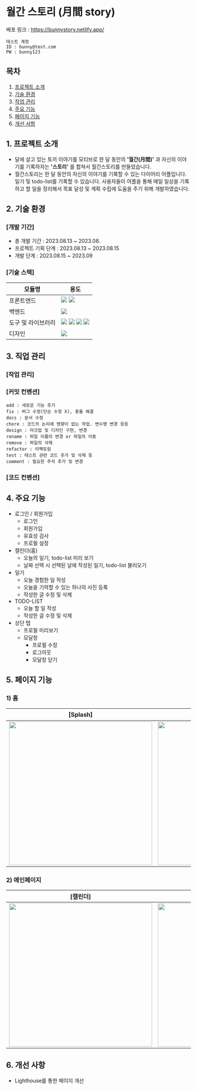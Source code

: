 # 월간 스토리 (月間 story)
배포 링크 : https://bunnystory.netlify.app/

```
테스트 계정
ID : bunny@test.com
PW : bunny123
``` 

## 목차
1. [프로젝트 소개](#intro)
2. [기술 환경](#tech)
3. [작업 관리](#task)
4. [주요 기능](#mainFunction)
5. [페이지 기능](#pageFunction)
6. [개선 사항](#improvements)


## <span id = "intro">1. 프로젝트 소개
- 달에 살고 있는 토끼 이야기를 모티브로 한 달 동안의 **'월간(月間)'** 과 자신의 이야기를 기록하자는 **'스토리'** 를 합쳐서 월간스토리를 만들었습니다.
- 월간스토리는 한 달 동안의 자신의 이야기를 기록할 수 있는 다이어리 어플입니다. 일기 및 todo-list를 기록할 수 있습니다. 사용자들이 어플을 통해 매일 일상을 기록하고 할 일을 정리해서 목표 달성 및 계획 수립에 도움을 주기 위해 개발하였습니다.

## <span id = "tech">2. 기술 환경
### [개발 기간]
- 총 개발 기간 : 2023.08.13 ~ 2023.08.
- 프로젝트 기획 단계 : 2023.08.13 ~ 2023.08.15
- 개발 단계 : 2023.08.15 ~ 2023.09

### [기술 스택]
| 모듈명 | 용도  |
| --------------------- | ---------------------------|
| 프론트엔드  | <img src="https://img.shields.io/badge/React-61DAFB?style=for-the-badge&logo=React&logoColor=black"> <img src="https://img.shields.io/badge/styled-components-DB7093?style=for-the-badge&logo=styledcomponents&logoColor=pink">
| 백엔드  | <img src="https://img.shields.io/badge/Firebase-FFCA28?style=for-the-badge&logo=Firebase&logoColor=black">  |
| 도구 및 라이브러리  | <img src="https://img.shields.io/badge/GitHub-181717?style=for-the-badge&logo=GitHub&logoColor=white"> <img src="https://img.shields.io/badge/Git-F05032?style=for-the-badge&logo=git&logoColor=white"> <img src="https://img.shields.io/badge/Visual Studio Code-007ACC?style=for-the-badge&logo=Visual Studio Code&logoColor=white"> <img src="https://img.shields.io/badge/NPM-CB3837?style=for-the-badge&logo=NPM&logoColor=white"> 
| 디자인  | <img src="https://img.shields.io/badge/Figma-FBCEB1?style=for-the-badge&logo=Figma&logoColor=black">                                                                                                                                                                

## <span id = "task">3. 직업 관리
### [작업 관리]

### [커밋 컨벤션]
```
add : 새로운 기능 추가
fix : 버그 수정(단순 수정 X), 충돌 해결
docs : 문서 수정
chore : 코드의 논리에 영향이 없는 작업. 변수명 변경 등등
design : 마크업 및 디자인 구현, 변경
rename : 파일 이름의 변경 or 파일의 이동
remove : 파일의 삭제
refactor : 리팩토링
test : 테스트 관련 코드 추가 및 삭제 등
comment : 필요한 주석 추가 및 변경
```
### [코드 컨벤션]


## <span id = "mainFunction">4. 주요 기능
- 로그인 / 회원가입
    - 로그인
    - 회원가입
    - 유효성 검사
    - 프로필 설정
- 캘린더(홈)
    - 오늘의 일기, todo-list 미리 보기
    - 날짜 선택 시 선택된 날에 작성된 일기, todo-list 불러오기
- 일기
    - 오늘 경험한 일 작성
    - 오늘을 기억할 수 있는 하나의 사진 등록
    - 작성한 글 수정 및 삭제
- TODO-LIST
    - 오늘 할 일 작성
    - 작성한 글 수정 및 삭제
- 상단 탭
    - 프로필 미리보기
    - 모달창
        - 프로필 수정
        - 로그아웃
        - 모달창 닫기

## <span id = "pageFunction">5. 페이지 기능
### 1) 홈
| [Splash] | [로그인] | [회원가입] |
|:-:|:-:|:-:|
|<img width="390px;" src="https://github.com/yejilee0714/My-Diary/assets/121578822/0deef338-2617-4547-89a2-95d0967d7413">| <img width="390px;" src="https://github.com/yejilee0714/My-Diary/assets/121578822/97cd527e-7e79-4546-ab4f-e7f9442e63a8">| <img width="390px;" src="https://github.com/yejilee0714/My-Diary/assets/121578822/d944a910-f59f-460d-a2fd-2b465b04c7e7">|

### 2) 메인페이지
| [캘린더] | [일기] | [투두] |
|:-:|:-:|:-:|
|<img width="390px;" src="https://github.com/yejilee0714/My-Diary/assets/121578822/e60c13d9-8691-4325-a6fc-1b296b65e0dc">| <img width="390px;" src="https://github.com/yejilee0714/My-Diary/assets/121578822/80c712b3-4df7-4277-8401-56bae52edcc1">| <img width="390px;" src="https://github.com/yejilee0714/My-Diary/assets/121578822/af1db438-7094-442b-b3e5-722fc2b4941a">|

## <span id = "improvements">6. 개선 사항
- Lighthouse를 통한 페이지 개선

